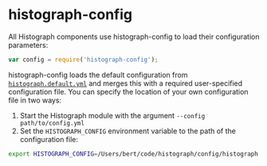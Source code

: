 # histograph-config

All Histograph components use histograph-config to load their configuration parameters:

 ```js
var config = require('histograph-config');
```

histograph-config loads the default configuration from [`histograph.default.yml`](histograph.default.yml) and merges this with a required user-specified configuration file. You can specify the location of your own configuration file in two ways:

1. Start the Histograph module with the argument `--config path/to/config.yml`
2. Set the `HISTOGRAPH_CONFIG` environment variable to the path of the configuration file:

```bash
export HISTOGRAPH_CONFIG=/Users/bert/code/histograph/config/histograph.bert.yml
```
